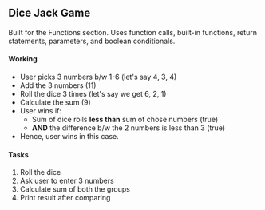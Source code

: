 ## Dice Jack Game

Built for the Functions section. Uses function calls, built-in functions, return statements, parameters, and boolean conditionals.

#### Working

- User picks 3 numbers b/w 1-6 (let's say 4, 3, 4)
- Add the 3 numbers (11)
- Roll the dice 3 times (let's say we get 6, 2, 1)
- Calculate the sum (9)
- User wins if:
  - Sum of dice rolls **less than** sum of chose numbers (true)
  - **AND** the difference b/w the 2 numbers is less than 3 (true)
- Hence, user wins in this case.

#### Tasks

1. Roll the dice
2. Ask user to enter 3 numbers
3. Calculate sum of both the groups
4. Print result after comparing
